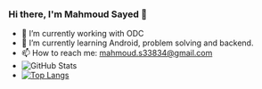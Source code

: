 ### Hi there, I'm Mahmoud Sayed 👋

- 🔭 I’m currently working with ODC
- 🌱 I’m currently learning Android, problem solving and backend.
- 📫 How to reach me: mahmoud.s33834@gmail.com
- ![GitHub Stats](https://github-readme-stats.vercel.app/api?username=dusk338hub&theme=radical)
- [![Top Langs](https://github-readme-stats.vercel.app/api/top-langs/?username=dusk338hub&langs_count=8)](https://github.com/anuraghazra/github-readme-stats)

